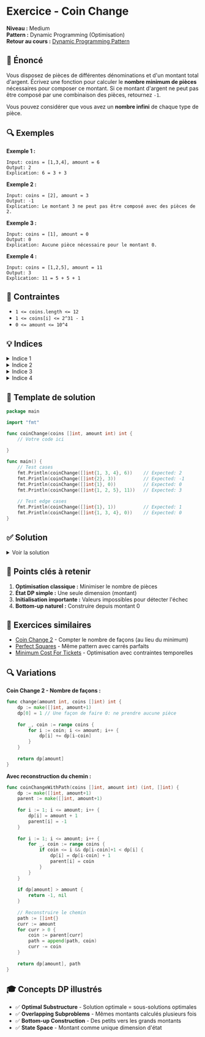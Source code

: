 # Exercice - Coin Change

**Niveau :** Medium  
**Pattern :** Dynamic Programming (Optimisation)  
**Retour au cours :** [Dynamic Programming Pattern](../../courses/08-dynamic-programming.md)

## 📝 Énoncé

Vous disposez de pièces de différentes dénominations et d'un montant total d'argent. Écrivez une fonction pour calculer le **nombre minimum de pièces** nécessaires pour composer ce montant. Si ce montant d'argent ne peut pas être composé par une combinaison des pièces, retournez `-1`.

Vous pouvez considérer que vous avez un **nombre infini** de chaque type de pièce.

## 🔍 Exemples

**Exemple 1 :**
```
Input: coins = [1,3,4], amount = 6
Output: 2
Explication: 6 = 3 + 3
```

**Exemple 2 :**
```
Input: coins = [2], amount = 3
Output: -1
Explication: Le montant 3 ne peut pas être composé avec des pièces de 2.
```

**Exemple 3 :**
```
Input: coins = [1], amount = 0
Output: 0
Explication: Aucune pièce nécessaire pour le montant 0.
```

**Exemple 4 :**
```
Input: coins = [1,2,5], amount = 11
Output: 3
Explication: 11 = 5 + 5 + 1
```

## 🎯 Contraintes

- `1 <= coins.length <= 12`
- `1 <= coins[i] <= 2^31 - 1`
- `0 <= amount <= 10^4`

## 💡 Indices

<details>
<summary>Indice 1</summary>

C'est un problème d'**optimisation** classique. Pour chaque montant, on veut le minimum de pièces. Pensez à la programmation dynamique.

</details>

<details>
<summary>Indice 2</summary>

Définissez `dp[i]` = nombre minimum de pièces pour faire le montant `i`. Comment calculer `dp[i]` à partir des valeurs précédentes ?

</details>

<details>
<summary>Indice 3</summary>

Pour calculer `dp[i]`, essayez chaque pièce `coin`. Si `coin <= i`, alors `dp[i] = min(dp[i], dp[i-coin] + 1)`.

</details>

<details>
<summary>Indice 4</summary>

**Cas de base :** `dp[0] = 0` (0 pièce pour le montant 0). Initialisez les autres valeurs avec une valeur "impossible" comme `amount + 1`.

</details>

## 🔨 Template de solution

```go
package main

import "fmt"

func coinChange(coins []int, amount int) int {
    // Votre code ici
    
}

func main() {
    // Test cases
    fmt.Println(coinChange([]int{1, 3, 4}, 6))    // Expected: 2
    fmt.Println(coinChange([]int{2}, 3))          // Expected: -1
    fmt.Println(coinChange([]int{1}, 0))          // Expected: 0
    fmt.Println(coinChange([]int{1, 2, 5}, 11))   // Expected: 3
    
    // Test edge cases
    fmt.Println(coinChange([]int{1}, 1))          // Expected: 1
    fmt.Println(coinChange([]int{1, 3, 4}, 0))    // Expected: 0
}
```

## ✅ Solution

<details>
<summary>Voir la solution</summary>

```go
func coinChange(coins []int, amount int) int {
    // dp[i] = nombre minimum de pièces pour le montant i
    dp := make([]int, amount+1)
    
    // Initialiser avec une valeur "impossible"
    for i := 1; i <= amount; i++ {
        dp[i] = amount + 1
    }
    
    // Cas de base
    dp[0] = 0
    
    // Remplir la table DP
    for i := 1; i <= amount; i++ {
        for _, coin := range coins {
            if coin <= i {
                dp[i] = min(dp[i], dp[i-coin]+1)
            }
        }
    }
    
    // Si dp[amount] est toujours "impossible", retourner -1
    if dp[amount] > amount {
        return -1
    }
    
    return dp[amount]
}

func min(a, b int) int {
    if a < b {
        return a
    }
    return b
}
```

**Version avec memoization (Top-Down) :**

```go
func coinChangeMemo(coins []int, amount int) int {
    memo := make(map[int]int)
    
    var dp func(int) int
    dp = func(remaining int) int {
        // Cas de base
        if remaining == 0 {
            return 0
        }
        if remaining < 0 {
            return -1
        }
        
        // Vérifier le cache
        if result, exists := memo[remaining]; exists {
            return result
        }
        
        minCoins := amount + 1
        
        // Essayer chaque pièce
        for _, coin := range coins {
            result := dp(remaining - coin)
            if result != -1 {
                minCoins = min(minCoins, result+1)
            }
        }
        
        // Mettre en cache
        if minCoins == amount+1 {
            memo[remaining] = -1
        } else {
            memo[remaining] = minCoins
        }
        
        return memo[remaining]
    }
    
    return dp(amount)
}
```

**Simulation pour coins = [1,3,4], amount = 6 :**

```
Initialisation:
dp = [0, ∞, ∞, ∞, ∞, ∞, ∞]  (∞ = amount + 1 = 7)

i = 1:
  coin = 1: dp[1] = min(7, dp[0] + 1) = min(7, 1) = 1
  coin = 3: 3 > 1, skip
  coin = 4: 4 > 1, skip
  dp = [0, 1, ∞, ∞, ∞, ∞, ∞]

i = 2:
  coin = 1: dp[2] = min(7, dp[1] + 1) = min(7, 2) = 2
  coin = 3: 3 > 2, skip
  coin = 4: 4 > 2, skip
  dp = [0, 1, 2, ∞, ∞, ∞, ∞]

i = 3:
  coin = 1: dp[3] = min(7, dp[2] + 1) = min(7, 3) = 3
  coin = 3: dp[3] = min(3, dp[0] + 1) = min(3, 1) = 1
  coin = 4: 4 > 3, skip
  dp = [0, 1, 2, 1, ∞, ∞, ∞]

i = 4:
  coin = 1: dp[4] = min(7, dp[3] + 1) = min(7, 2) = 2
  coin = 3: dp[4] = min(2, dp[1] + 1) = min(2, 2) = 2
  coin = 4: dp[4] = min(2, dp[0] + 1) = min(2, 1) = 1
  dp = [0, 1, 2, 1, 1, ∞, ∞]

i = 5:
  coin = 1: dp[5] = min(7, dp[4] + 1) = min(7, 2) = 2
  coin = 3: dp[5] = min(2, dp[2] + 1) = min(2, 3) = 2
  coin = 4: dp[5] = min(2, dp[1] + 1) = min(2, 2) = 2
  dp = [0, 1, 2, 1, 1, 2, ∞]

i = 6:
  coin = 1: dp[6] = min(7, dp[5] + 1) = min(7, 3) = 3
  coin = 3: dp[6] = min(3, dp[3] + 1) = min(3, 2) = 2
  coin = 4: dp[6] = min(2, dp[2] + 1) = min(2, 3) = 2
  dp = [0, 1, 2, 1, 1, 2, 2]

Résultat: dp[6] = 2 (optimal: 3 + 3)
```

**Explication de l'algorithme :**

1. **État DP :** `dp[i]` = nombre minimum de pièces pour faire le montant `i`

2. **Relation de récurrence :** 
   ```
   dp[i] = min(dp[i], dp[i-coin] + 1) pour chaque coin ≤ i
   ```

3. **Cas de base :** `dp[0] = 0` (aucune pièce pour montant 0)

4. **Initialisation :** Valeurs impossibles (`amount + 1`) pour détecter l'impossibilité

5. **Résultat :** `dp[amount]` si possible, sinon `-1`

**Complexité :**
- **Temps :** O(amount × coins.length) - Pour chaque montant, on teste chaque pièce
- **Espace :** O(amount) - Tableau DP de taille amount + 1

**Intuition :** 
Pour faire le montant `i`, on peut prendre n'importe quelle pièce `coin` et résoudre le sous-problème `i - coin`. On prend le minimum sur toutes les pièces possibles.

**Points clés :**
1. **Bottom-up :** Construire la solution des petits montants vers les grands
2. **Optimal substructure :** La solution optimale contient des sous-solutions optimales
3. **Overlapping subproblems :** Les mêmes montants sont calculés plusieurs fois

</details>

## 🎯 Points clés à retenir

1. **Optimisation classique :** Minimiser le nombre de pièces
2. **État DP simple :** Une seule dimension (montant)
3. **Initialisation importante :** Valeurs impossibles pour détecter l'échec
4. **Bottom-up naturel :** Construire depuis montant 0

## 🚀 Exercices similaires

- [Coin Change 2](../medium/coin-change-2.md) - Compter le nombre de façons (au lieu du minimum)
- [Perfect Squares](../medium/perfect-squares.md) - Même pattern avec carrés parfaits
- [Minimum Cost For Tickets](../medium/min-cost-tickets.md) - Optimisation avec contraintes temporelles

## 🔍 Variations

**Coin Change 2 - Nombre de façons :**
```go
func change(amount int, coins []int) int {
    dp := make([]int, amount+1)
    dp[0] = 1 // Une façon de faire 0: ne prendre aucune pièce
    
    for _, coin := range coins {
        for i := coin; i <= amount; i++ {
            dp[i] += dp[i-coin]
        }
    }
    
    return dp[amount]
}
```

**Avec reconstruction du chemin :**
```go
func coinChangeWithPath(coins []int, amount int) (int, []int) {
    dp := make([]int, amount+1)
    parent := make([]int, amount+1)
    
    for i := 1; i <= amount; i++ {
        dp[i] = amount + 1
        parent[i] = -1
    }
    
    for i := 1; i <= amount; i++ {
        for _, coin := range coins {
            if coin <= i && dp[i-coin]+1 < dp[i] {
                dp[i] = dp[i-coin] + 1
                parent[i] = coin
            }
        }
    }
    
    if dp[amount] > amount {
        return -1, nil
    }
    
    // Reconstruire le chemin
    path := []int{}
    curr := amount
    for curr > 0 {
        coin := parent[curr]
        path = append(path, coin)
        curr -= coin
    }
    
    return dp[amount], path
}
```

## 🎓 Concepts DP illustrés

- ✅ **Optimal Substructure** - Solution optimale = sous-solutions optimales
- ✅ **Overlapping Subproblems** - Mêmes montants calculés plusieurs fois  
- ✅ **Bottom-up Construction** - Des petits vers les grands montants
- ✅ **State Space** - Montant comme unique dimension d'état
